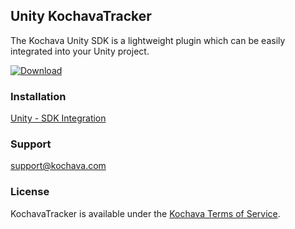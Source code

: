 ## Unity KochavaTracker
The Kochava Unity SDK is a lightweight plugin which can be easily integrated into your Unity project.

[![Download](https://img.shields.io/github/v/release/Kochava/Unity-KochavaTracker-Releases?include_prereleases&sort=semver)](https://github.com/Kochava/Unity-KochavaTracker-Releases/releases)

### Installation
[Unity - SDK Integration](https://support.kochava.com/sdk-integration/unity-sdk-integration/)

### Support
support@kochava.com

### License
KochavaTracker is available under the [Kochava Terms of Service](https://www.kochava.com/terms-of-service/).
